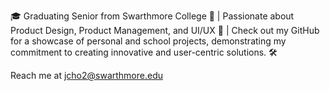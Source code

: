 🎓 Graduating Senior from Swarthmore College 🦉 | Passionate about Product Design, Product Management, and UI/UX 🚀 | Check out my GitHub for a showcase of personal and school projects, demonstrating my commitment to creating innovative and user-centric solutions. 🛠️

Reach me at jcho2@swarthmore.edu
